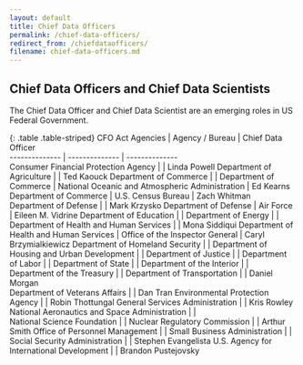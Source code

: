 ```yaml
---
layout: default
title: Chief Data Officers 
permalink: /chief-data-officers/
redirect_from: /chiefdataofficers/
filename: chief-data-officers.md
---
```


Chief Data Officers and Chief Data Scientists
-----------------------------
The Chief Data Officer and Chief Data Scientist are an emerging roles in US Federal Government.



{: .table .table-striped}
CFO Act Agencies                                |  Agency / Bureau                                |  Chief Data Officer             
--------------                                  | --------------                                  | --------------                  
Consumer Financial Protection Agency            |                                                 | Linda Powell
Department of Agriculture                       |                                                 | Ted Kaouck
Department of Commerce                          |                                                 | 
Department of Commerce                          | National Oceanic and Atmospheric Administration | Ed Kearns
Department of Commerce                          | U.S. Census Bureau                              | Zach Whitman
Department of Defense                           |                                                 | Mark Krzysko
Department of Defense                           | Air Force                                       | Eileen M. Vidrine
Department of Education                         |                                                 |
Department of Energy                            |                                                 | 
Department of Health and Human Services         |                                                 | Mona Siddiqui
Department of Health and Human Services         | Office of the Inspector General                 | Caryl Brzymialkiewicz
Department of Homeland Security                 |                                                 |
Department of Housing and Urban Development     |                                                 |
Department of Justice                           |                                                 |
Department of Labor                             |                                                 |
Department of State                             |                                                 |
Department of the Interior                      |                                                 |                
Department of the Treasury                      |                                                 |
Department of Transportation                    |                                                 | Daniel Morgan                  
Department of Veterans Affairs                  |                                                 | Dan Tran
Environmental Protection Agency                 |                                                 | Robin Thottungal
General Services Administration                 |                                                 | Kris Rowley
National Aeronautics and Space Administration   |                                                 |               
National Science Foundation                     |                                                 |
Nuclear Regulatory Commission                   |                                                 | Arthur Smith
Office of Personnel Management                  |                                                 |
Small Business Administration                   |                                                 |
Social Security Administration                  |                                                 | Stephen Evangelista
U.S. Agency for International Development       |                                                 | Brandon Pustejovsky 
